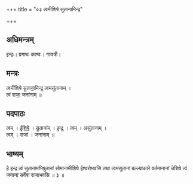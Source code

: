 +++
title = "०३ त्वमीशिषे सुतानामिन्द्र"

+++
## अधिमन्त्रम्
इन्द्रः। प्रगाथः काण्वः। गायत्री।

## मन्त्रः
त्वमी॑शिषे सु॒ताना॒मिन्द्र॒ त्वमसु॑तानाम् ।  
त्वं राजा॒ जना॑नाम् ॥

## पदपाठः
त्वम् । ई॒शि॒षे॒ । सु॒ताना॑म् । इ॒न्द्र॒ । त्वम् । असु॑तानाम् ।  
त्वम् । राजा॑ । जना॑नाम् ॥

## भाष्यम्
हे इन्द्र त्वं सुतानामभिषुतानां सोमानामीशिषे ईश्वरोभवसि तथा त्वमसुतानां बल्ल्याकारे वर्तमानानां चेशिषे त्वं जनानां सर्वेषां राजाभवसि ॥ ३ ॥